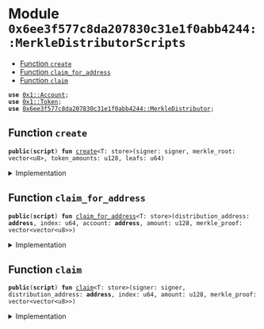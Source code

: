
<a name="0x6ee3f577c8da207830c31e1f0abb4244_MerkleDistributorScripts"></a>

# Module `0x6ee3f577c8da207830c31e1f0abb4244::MerkleDistributorScripts`



-  [Function `create`](#0x6ee3f577c8da207830c31e1f0abb4244_MerkleDistributorScripts_create)
-  [Function `claim_for_address`](#0x6ee3f577c8da207830c31e1f0abb4244_MerkleDistributorScripts_claim_for_address)
-  [Function `claim`](#0x6ee3f577c8da207830c31e1f0abb4244_MerkleDistributorScripts_claim)


<pre><code><b>use</b> <a href="../../../build/StarcoinFramework/docs/Account.md#0x1_Account">0x1::Account</a>;
<b>use</b> <a href="../../../build/StarcoinFramework/docs/Token.md#0x1_Token">0x1::Token</a>;
<b>use</b> <a href="MerkleDistributor.md#0x6ee3f577c8da207830c31e1f0abb4244_MerkleDistributor">0x6ee3f577c8da207830c31e1f0abb4244::MerkleDistributor</a>;
</code></pre>



<a name="0x6ee3f577c8da207830c31e1f0abb4244_MerkleDistributorScripts_create"></a>

## Function `create`



<pre><code><b>public</b>(<b>script</b>) <b>fun</b> <a href="MerkleDistributor.md#0x6ee3f577c8da207830c31e1f0abb4244_MerkleDistributorScripts_create">create</a>&lt;T: store&gt;(signer: signer, merkle_root: vector&lt;u8&gt;, token_amounts: u128, leafs: u64)
</code></pre>



<details>
<summary>Implementation</summary>


<pre><code><b>public</b>(<b>script</b>) <b>fun</b> <a href="MerkleDistributor.md#0x6ee3f577c8da207830c31e1f0abb4244_MerkleDistributorScripts_create">create</a>&lt;T: store&gt;(
    signer: signer,
    merkle_root: vector&lt;u8&gt;,
    token_amounts: u128,
    leafs: u64
) {
    <b>let</b> tokens = <a href="../../../build/StarcoinFramework/docs/Account.md#0x1_Account_withdraw">Account::withdraw</a>&lt;T&gt;(&signer, token_amounts);
    <a href="MerkleDistributor.md#0x6ee3f577c8da207830c31e1f0abb4244_MerkleDistributor_create">MerkleDistributor::create</a>&lt;T&gt;(&signer, merkle_root, tokens, leafs);
}
</code></pre>



</details>

<a name="0x6ee3f577c8da207830c31e1f0abb4244_MerkleDistributorScripts_claim_for_address"></a>

## Function `claim_for_address`



<pre><code><b>public</b>(<b>script</b>) <b>fun</b> <a href="MerkleDistributor.md#0x6ee3f577c8da207830c31e1f0abb4244_MerkleDistributorScripts_claim_for_address">claim_for_address</a>&lt;T: store&gt;(distribution_address: <b>address</b>, index: u64, account: <b>address</b>, amount: u128, merkle_proof: vector&lt;vector&lt;u8&gt;&gt;)
</code></pre>



<details>
<summary>Implementation</summary>


<pre><code><b>public</b>(<b>script</b>) <b>fun</b> <a href="MerkleDistributor.md#0x6ee3f577c8da207830c31e1f0abb4244_MerkleDistributorScripts_claim_for_address">claim_for_address</a>&lt;T: store&gt;(
    distribution_address: <b>address</b>,
    index: u64,
    account: <b>address</b>,
    amount: u128,
    merkle_proof: vector&lt;vector&lt;u8&gt;&gt;
) {
    <a href="MerkleDistributor.md#0x6ee3f577c8da207830c31e1f0abb4244_MerkleDistributor_claim_for_address">MerkleDistributor::claim_for_address</a>&lt;T&gt;(distribution_address, index, account, amount, merkle_proof);
}
</code></pre>



</details>

<a name="0x6ee3f577c8da207830c31e1f0abb4244_MerkleDistributorScripts_claim"></a>

## Function `claim`



<pre><code><b>public</b>(<b>script</b>) <b>fun</b> <a href="MerkleDistributor.md#0x6ee3f577c8da207830c31e1f0abb4244_MerkleDistributorScripts_claim">claim</a>&lt;T: store&gt;(signer: signer, distribution_address: <b>address</b>, index: u64, amount: u128, merkle_proof: vector&lt;vector&lt;u8&gt;&gt;)
</code></pre>



<details>
<summary>Implementation</summary>


<pre><code><b>public</b>(<b>script</b>) <b>fun</b> <a href="MerkleDistributor.md#0x6ee3f577c8da207830c31e1f0abb4244_MerkleDistributorScripts_claim">claim</a>&lt;T: store&gt;(
    signer: signer,
    distribution_address: <b>address</b>,
    index: u64,
    amount: u128,
    merkle_proof: vector&lt;vector&lt;u8&gt;&gt;
) {
    <b>let</b> tokens = <a href="MerkleDistributor.md#0x6ee3f577c8da207830c31e1f0abb4244_MerkleDistributor_claim">MerkleDistributor::claim</a>&lt;T&gt;(&signer, distribution_address, index, amount, merkle_proof);
    <a href="../../../build/StarcoinFramework/docs/Account.md#0x1_Account_deposit_to_self">Account::deposit_to_self</a>&lt;T&gt;(&signer, tokens);
}
</code></pre>



</details>
